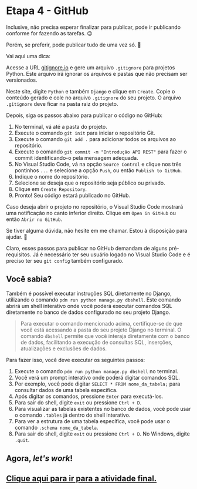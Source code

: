 # Etapa 4 - GitHub

Inclusive, não precisa esperar finalizar para publicar, pode ir publicando conforme for fazendo as tarefas. 😉

Porém, se preferir, pode publicar tudo de uma vez só. 🚀

Vai aqui uma dica:

Acesse a URL [gitignore.io](https://www.gitignore.io/) e gere um arquivo `.gitignore` para projetos Python. Este arquivo irá ignorar os arquivos e pastas que não precisam ser versionados.

Neste site, digite `Python` e também `Django` e clique em `Create`. Copie o conteúdo gerado e cole no arquivo `.gitignore` do seu projeto. O arquivo `.gitignore` deve ficar na pasta raiz do projeto.

Depois, siga os passos abaixo para publicar o código no GitHub:

1. No terminal, vá até a pasta do projeto.
2. Execute o comando `git init` para iniciar o repositório Git.
3. Execute o comando `git add .` para adicionar todos os arquivos ao repositório.
4. Execute o comando `git commit -m "Introdução API REST"` para fazer o commit identificando-o pela mensagem adequada.
5. No Visual Studio Code, vá na opção `Source Control` e clique nos três pontinhos `...` e selecione a opção `Push`, ou então `Publish to GitHub`.
6. Indique o nome do repositório.
7. Selecione se deseja que o repositório seja público ou privado.
8. Clique em `Create Repository`.
9. Pronto! Seu código estará publicado no GitHub.

Caso deseja abrir o projeto no repositório, o Visual Studio Code mostrará uma notificação no canto inferior direito. Clique em `Open in GitHub` ou então `Abrir no GitHub`.

Se tiver alguma dúvida, não hesite em me chamar. Estou à disposição para ajudar. 🤗

Claro, esses passos para publicar no GitHub demandam de alguns pré-requisitos. Já é necessário ter seu usuário logado no Visual Studio Code e é preciso ter seu `git config` também configurado.

## Você sabia?

Também é possível executar instruções SQL diretamente no Django, utilizando o comando `pdm run python manage.py dbshell`. Este comando abrirá um shell interativo onde você poderá executar comandos SQL diretamente no banco de dados configurado no seu projeto Django.

> Para executar o comando mencionado acima, certifique-se de que você está acessando a pasta do seu projeto Django no terminal. O comando `dbshell` permite que você interaja diretamente com o banco de dados, facilitando a execução de consultas SQL, inserções, atualizações e exclusões de dados.

Para fazer isso, você deve executar os seguintes passos:
1. Execute o comando `pdm run python manage.py dbshell` no terminal.
2. Você verá um prompt interativo onde poderá digitar comandos SQL.
3. Por exemplo, você pode digitar `SELECT * FROM nome_da_tabela;` para consultar dados de uma tabela específica.
4. Após digitar os comandos, pressione `Enter` para executá-los.
5. Para sair do shell, digite `exit` ou pressione `Ctrl + D`.
6. Para visualizar as tabelas existentes no banco de dados, você pode usar o comando `.tables` já dentro do shell interativo.
7. Para ver a estrutura de uma tabela específica, você pode usar o comando `.schema nome_da_tabela`.
8. Para sair do shell, digite `exit` ou pressione `Ctrl + D`. No Windows, digite `.quit`.

## Agora, ***let's work***!

## [Clique aqui para ir para a atividade final.](../etapa_05/README.md)